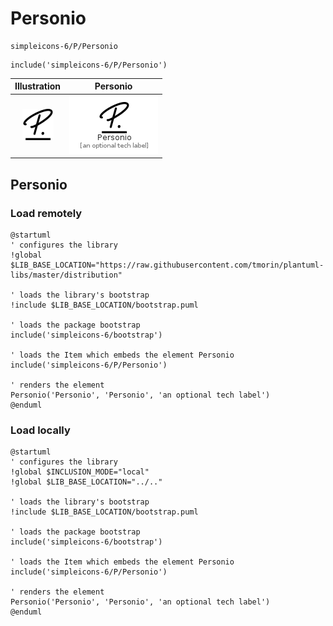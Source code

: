 # Personio


```text
simpleicons-6/P/Personio
```

```text
include('simpleicons-6/P/Personio')
```



| Illustration | Personio |
| :---: | :---: |
| ![illustration for Illustration](../../simpleicons-6/P/Personio.png) | ![illustration for Personio](../../simpleicons-6/P/Personio.Local.png) |




## Personio

### Load remotely
```plantuml
@startuml
' configures the library
!global $LIB_BASE_LOCATION="https://raw.githubusercontent.com/tmorin/plantuml-libs/master/distribution"

' loads the library's bootstrap
!include $LIB_BASE_LOCATION/bootstrap.puml

' loads the package bootstrap
include('simpleicons-6/bootstrap')

' loads the Item which embeds the element Personio
include('simpleicons-6/P/Personio')

' renders the element
Personio('Personio', 'Personio', 'an optional tech label')
@enduml
```

### Load locally
```plantuml
@startuml
' configures the library
!global $INCLUSION_MODE="local"
!global $LIB_BASE_LOCATION="../.."

' loads the library's bootstrap
!include $LIB_BASE_LOCATION/bootstrap.puml

' loads the package bootstrap
include('simpleicons-6/bootstrap')

' loads the Item which embeds the element Personio
include('simpleicons-6/P/Personio')

' renders the element
Personio('Personio', 'Personio', 'an optional tech label')
@enduml
```

